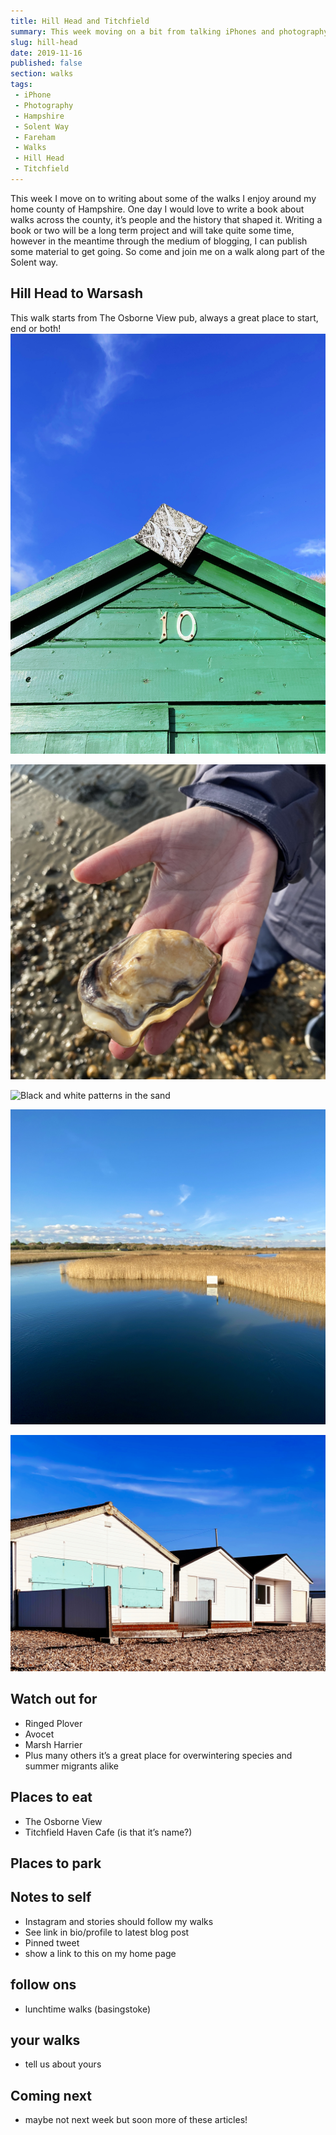```yaml
---
title: Hill Head and Titchfield
summary: This week moving on a bit from talking iPhones and photography we move on to writing about walks
slug: hill-head
date: 2019-11-16
published: false
section: walks
tags:
 - iPhone
 - Photography 
 - Hampshire
 - Solent Way
 - Fareham
 - Walks
 - Hill Head
 - Titchfield
---
```

This week I move on to writing about some of the walks I enjoy around my home county of Hampshire. One day I would love to write a book about walks across the county, it’s people and the history that shaped it. Writing a book or two will be a long term project and will take quite some time, however in the meantime through the medium of blogging, I can publish some material to get going. So come and join me on a walk along part of the Solent way.

## Hill Head to Warsash
This walk starts from The Osborne View pub, always a great place to start, end or both!
![Green beach hut and punchy blue autumn sky](./hut.jpeg)

![Tina holds out an Oyster shell in her hand](./oyster.jpeg)

![Black and white patterns in the sand](./patterns.jpeg)

![Titchfield Haven nature reserve bathed in golden light](./titchfieldhaven.jpeg)

![Beach chalets at Meon Shore](./Huts.jpeg)
## Watch out for
- Ringed Plover
- Avocet
- Marsh Harrier
- Plus many others it’s a great place for overwintering species and summer migrants alike
## Places to eat
- The Osborne View
- Titchfield Haven Cafe (is that it’s name?)
## Places to park

## Notes to self
- Instagram and stories should follow my walks
- See link in bio/profile to latest blog post
- Pinned tweet
- show a link to this on my home page

## follow ons
- lunchtime walks (basingstoke)

## your walks
- tell us about yours

## Coming next
- maybe not next week but soon more of these articles!